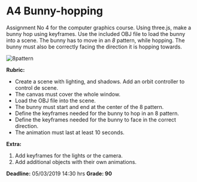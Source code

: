 # A4 Bunny-hopping

Assignment No 4 for the computer graphics course. Using three.js, make a bunny hop using keyframes. Use the included OBJ file to load the bunny into a scene. The bunny has to move in an *8* pattern, while hopping. The bunny must also be correctly facing the direction it is hopping towards.

![8pattern](8_pattern.png)

**Rubric:**

- Create a scene with lighting, and shadows. Add an orbit controller to control de scene.
- The canvas must cover the whole window.
- Load the OBJ file into the scene.
- The bunny must start and end at the center of the 8 pattern.
- Define the keyframes needed for the bunny to hop in an 8 pattern.
- Define the keyframes needed for the bunny to face in the correct direction.
- The animation must last at least 10 seconds.

**Extra:**
1. Add keyframes for the lights or the camera.
2. Add additional objects with their own animations.

**Deadline:** 05/03/2019 14:30 hrs
**Grade: 90**
